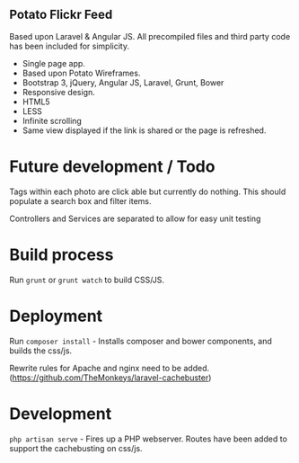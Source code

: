 ## Potato Flickr Feed

Based upon Laravel & Angular JS. All precompiled files and third party code has been included for simplicity.

 - Single page app.
 - Based upon Potato Wireframes.
 - Bootstrap 3, jQuery, Angular JS, Laravel, Grunt, Bower
 - Responsive design.
 - HTML5
 - LESS
 - Infinite scrolling
 - Same view displayed if the link is shared or the page is refreshed.

# Future development / Todo

Tags within each photo are click able but currently do nothing. This should populate a search box and filter items.

Controllers and Services are separated to allow for easy unit testing

# Build process

Run `grunt` or `grunt watch` to build CSS/JS.

# Deployment

Run `composer install` - Installs composer and bower components, and builds the css/js.

Rewrite rules for Apache and nginx need to be added. (https://github.com/TheMonkeys/laravel-cachebuster)

# Development

`php artisan serve` - Fires up a PHP webserver. Routes have been added to support the cachebusting on css/js.